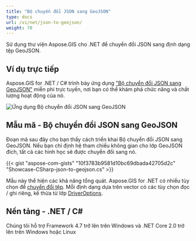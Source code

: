 ```yaml
---
title: "Bộ chuyển đổi JSON sang GeoJSON"
type: docs
url: /vi/net/json-to-geojson/
weight: 70
---
```


Sử dụng thư viện Aspose.GIS cho .NET để chuyển đổi JSON sang định dạng tệp GeoJSON.

## **Ví dụ trực tiếp**

Aspose.GIS for .NET / C# trình bày ứng dụng ["Bộ chuyển đổi JSON sang GeoJSON"](https://products.aspose.app/gis/conversion/json-to-geojson) miễn phí trực tuyến, nơi bạn có thể khám phá chức năng và chất lượng hoạt động của nó.

![Ứng dụng Bộ chuyển đổi JSON sang GeoJSON](conversion.png)

## **Mẫu mã - Bộ chuyển đổi JSON sang GeoJSON**

Đoạn mã sau đây cho bạn thấy cách triển khai Bộ chuyển đổi JSON sang GeoJSON. Nếu bạn chỉ định hệ tham chiếu không gian cho lớp GeoJSON đích, tất cả các hình học sẽ được chuyển đổi sang nó. 

{{< gist "aspose-com-gists" "10f3783b9581d10bc69dbada42705d2c" "Showcase-CSharp-json-to-geojson.cs" >}}

Mẫu này thể hiện các khả năng tổng quát. Aspose.GIS for .NET có nhiều tùy chọn để [chuyển đổi tệp](https://docs.aspose.com/gis/net/vector-layers/). Mỗi định dạng dựa trên vector có các tùy chọn đọc / ghi riêng, kế thừa từ lớp [DriverOptions](https://reference.aspose.com/gis/net/aspose.gis/driveroptions).

## **Nền tảng - .NET / C#**

Chúng tôi hỗ trợ Framework 4.7 trở lên trên Windows và .NET Core 2.0 trở lên trên Windows hoặc Linux
